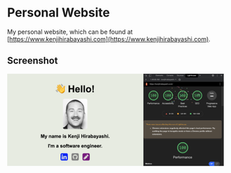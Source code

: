 # Personal Website

My personal website, which can be found at [https://www.kenjihirabayashi.com](https://www.kenjihirabayashi.com).

## Screenshot
![Website Screenshot](images/website.png)